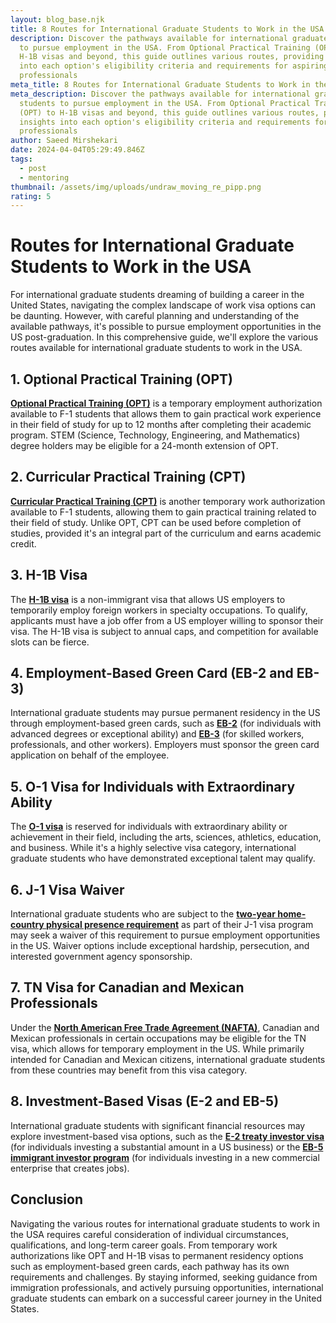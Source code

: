 ```yaml
---
layout: blog_base.njk
title: 8 Routes for International Graduate Students to Work in the USA
description: Discover the pathways available for international graduate students
  to pursue employment in the USA. From Optional Practical Training (OPT) to
  H-1B visas and beyond, this guide outlines various routes, providing insights
  into each option's eligibility criteria and requirements for aspiring
  professionals
meta_title: 8 Routes for International Graduate Students to Work in the USA
meta_description: Discover the pathways available for international graduate
  students to pursue employment in the USA. From Optional Practical Training
  (OPT) to H-1B visas and beyond, this guide outlines various routes, providing
  insights into each option's eligibility criteria and requirements for aspiring
  professionals
author: Saeed Mirshekari
date: 2024-04-04T05:29:49.846Z
tags:
  - post
  - mentoring
thumbnail: /assets/img/uploads/undraw_moving_re_pipp.png
rating: 5
---
```

# Routes for International Graduate Students to Work in the USA

For international graduate students dreaming of building a career in the United States, navigating the complex landscape of work visa options can be daunting. However, with careful planning and understanding of the available pathways, it's possible to pursue employment opportunities in the US post-graduation. In this comprehensive guide, we'll explore the various routes available for international graduate students to work in the USA.

## 1. **Optional Practical Training (OPT)**

**[Optional Practical Training (OPT)](https://www.uscis.gov/working-in-the-united-states/students-and-exchange-visitors/optional-practical-training-opt-for-f-1-students)** is a temporary employment authorization available to F-1 students that allows them to gain practical work experience in their field of study for up to 12 months after completing their academic program. STEM (Science, Technology, Engineering, and Mathematics) degree holders may be eligible for a 24-month extension of OPT.

## 2. **Curricular Practical Training (CPT)**

**[Curricular Practical Training (CPT)](https://www.ice.gov/sevis/practical-training)** is another temporary work authorization available to F-1 students, allowing them to gain practical training related to their field of study. Unlike OPT, CPT can be used before completion of studies, provided it's an integral part of the curriculum and earns academic credit.

## 3. **H-1B Visa**

The **[H-1B visa](https://www.uscis.gov/working-in-the-united-states/temporary-workers/h-1b-specialty-occupations-and-fashion-models)** is a non-immigrant visa that allows US employers to temporarily employ foreign workers in specialty occupations. To qualify, applicants must have a job offer from a US employer willing to sponsor their visa. The H-1B visa is subject to annual caps, and competition for available slots can be fierce.

## 4. **Employment-Based Green Card (EB-2 and EB-3)**

International graduate students may pursue permanent residency in the US through employment-based green cards, such as **[EB-2](https://www.uscis.gov/eb-2)** (for individuals with advanced degrees or exceptional ability) and **[EB-3](https://www.uscis.gov/eb-3)** (for skilled workers, professionals, and other workers). Employers must sponsor the green card application on behalf of the employee.

## 5. **O-1 Visa for Individuals with Extraordinary Ability**

The **[O-1 visa](https://www.uscis.gov/working-in-the-united-states/temporary-workers/o-1-individuals-with-extraordinary-ability-or-achievement)** is reserved for individuals with extraordinary ability or achievement in their field, including the arts, sciences, athletics, education, and business. While it's a highly selective visa category, international graduate students who have demonstrated exceptional talent may qualify.

## 6. **J-1 Visa Waiver**

International graduate students who are subject to the **[two-year home-country physical presence requirement](https://travel.state.gov/content/travel/en/us-visas/visa-information-resources/waivers.html)** as part of their J-1 visa program may seek a waiver of this requirement to pursue employment opportunities in the US. Waiver options include exceptional hardship, persecution, and interested government agency sponsorship.

## 7. **TN Visa for Canadian and Mexican Professionals**

Under the **[North American Free Trade Agreement (NAFTA)](https://www.uscis.gov/working-in-the-united-states/temporary-workers/tn-nafta-professionals)**, Canadian and Mexican professionals in certain occupations may be eligible for the TN visa, which allows for temporary employment in the US. While primarily intended for Canadian and Mexican citizens, international graduate students from these countries may benefit from this visa category.

## 8. **Investment-Based Visas (E-2 and EB-5)**

International graduate students with significant financial resources may explore investment-based visa options, such as the **[E-2 treaty investor visa](https://www.uscis.gov/working-in-the-united-states/temporary-workers/e-2-treaty-investors)** (for individuals investing a substantial amount in a US business) or the **[EB-5 immigrant investor program](https://www.uscis.gov/eb-5)** (for individuals investing in a new commercial enterprise that creates jobs).

## Conclusion

Navigating the various routes for international graduate students to work in the USA requires careful consideration of individual circumstances, qualifications, and long-term career goals. From temporary work authorizations like OPT and H-1B visas to permanent residency options such as employment-based green cards, each pathway has its own requirements and challenges. By staying informed, seeking guidance from immigration professionals, and actively pursuing opportunities, international graduate students can embark on a successful career journey in the United States.
